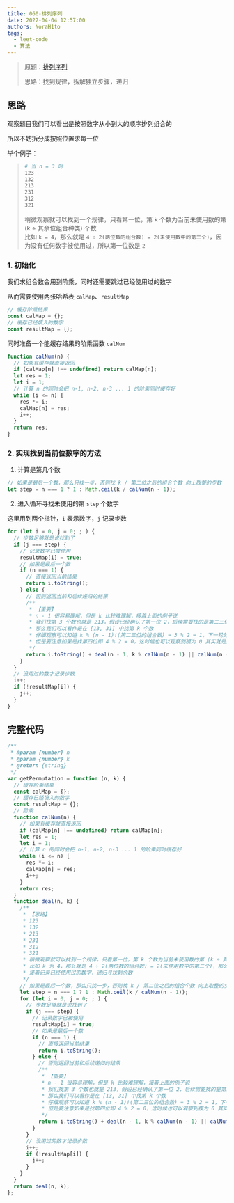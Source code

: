 ```yaml
---
title: 060-排列序列
date: 2022-04-04 12:57:00
authors: NoraH1to
tags:
  - leet-code
  - 算法
---
```


> 原题：[排列序列](https://leetcode-cn.com/problems/permutation-sequence/)
>
> 思路：找到规律，拆解独立步骤，递归

<!-- truncate -->

## 思路

观察题目我们可以看出是按照数字从小到大的顺序排列组合的

所以不妨拆分成按照位置求每一位

举个例子：

> ```bash
> # 当 n = 3 时
> 123
> 132
> 213
> 231
> 312
> 321
> ```
>
> 稍微观察就可以找到一个规律，只看第一位，第 k 个数为当前未使用数的第 (k ÷ 其余位组合种类) 个数  
> 比如 `k = 4`，那么就是 `4 ÷ 2(两位数的组合数) = 2(未使用数中的第二个)`，因为没有任何数字被使用过，所以第一位数是 `2`

### 1. 初始化

我们求组合数会用到阶乘，同时还需要跳过已经使用过的数字

从而需要使用两张哈希表 `calMap`、`resultMap`

```javascript
// 缓存阶乘结果
const calMap = {};
// 缓存已经填入的数字
const resultMap = {};
```

同时准备一个能缓存结果的阶乘函数 `calNum`

```javascript
function calNum(n) {
  // 如果有缓存就直接返回
  if (calMap[n] !== undefined) return calMap[n];
  let res = 1;
  let i = 1;
  // 计算 n 的同时会把 n-1, n-2, n-3 ... 1 的阶乘同时缓存好
  while (i <= n) {
    res *= i;
    calMap[n] = res;
    i++;
  }
  return res;
}
```

### 2. 实现找到当前位数字的方法

1. 计算是第几个数

```javascript
// 如果是最后一个数，那么只找一步，否则找 k / 第二位之后的组合个数 向上取整的步数
let step = n === 1 ? 1 : Math.ceil(k / calNum(n - 1));
```

2. 进入循环寻找未使用的第 `step` 个数字

这里用到两个指针，`i` 表示数字，`j` 记录步数

```javascript
for (let i = 0, j = 0; ; ) {
  // 步数足够就是说找到了
  if (j === step) {
    // 记录数字已被使用
    resultMap[i] = true;
    // 如果是最后一个数
    if (n === 1) {
      // 直接返回当前结果
      return i.toString();
    } else {
      // 否则返回当前和后续递归的结果
      /**
       * 【重要】
       * n - 1 很容易理解，但是 k 比较难理解，接着上面的例子说
       * 我们找第 3 个数也就是 213，假设已经确认了第一位 2，后续需要找的是第二三位的组合，所以 n - 1 = 2
       * 那么我们可以看作是在 [13, 31] 中找第 k 个数
       * 仔细观察可以知道 k % (n - 1)!(第二三位的组合数) = 3 % 2 = 1，下一轮的 k 就是 1
       * 但是要注意如果是找第四位即 4 % 2 = 0，这时候也可以观察到模为 0 其实就是找到组合中的最后一位，也就是 k = (n - 1)! = 2
       */
      return i.toString() + deal(n - 1, k % calNum(n - 1) || calNum(n - 1));
    }
  }
  // 没用过的数才记录步数
  i++;
  if (!resultMap[i]) {
    j++;
  }
}
```

## 完整代码

```javascript
/**
 * @param {number} n
 * @param {number} k
 * @return {string}
 */
var getPermutation = function (n, k) {
  // 缓存阶乘结果
  const calMap = {};
  // 缓存已经填入的数字
  const resultMap = {};
  // 阶乘
  function calNum(n) {
    // 如果有缓存就直接返回
    if (calMap[n] !== undefined) return calMap[n];
    let res = 1;
    let i = 1;
    // 计算 n 的同时会把 n-1, n-2, n-3 ... 1 的阶乘同时缓存好
    while (i <= n) {
      res *= i;
      calMap[n] = res;
      i++;
    }
    return res;
  }
  function deal(n, k) {
    /**
     * 【思路】
     * 123
     * 132
     * 213
     * 231
     * 312
     * 321
     * 稍微观察就可以找到一个规律，只看第一位，第 k 个数为当前未使用数的第 (k ÷ 其余位组合种类) 个数
     * 比如 k 为 4，那么就是 4 ÷ 2(两位数的组合数) = 2(未使用数中的第二个)，那么就是 2
     * 接着记录已经使用过的数字，递归寻找剩余数
     */
    // 如果是最后一个数，那么只找一步，否则找 k / 第二位之后的组合个数 向上取整的步数
    let step = n === 1 ? 1 : Math.ceil(k / calNum(n - 1));
    for (let i = 0, j = 0; ; ) {
      // 步数足够就是说找到了
      if (j === step) {
        // 记录数字已被使用
        resultMap[i] = true;
        // 如果是最后一个数
        if (n === 1) {
          // 直接返回当前结果
          return i.toString();
        } else {
          // 否则返回当前和后续递归的结果
          /**
           * 【重要】
           * n - 1 很容易理解，但是 k 比较难理解，接着上面的例子说
           * 我们找第 3 个数也就是 213，假设已经确认了第一位 2，后续需要找的是第二三位的组合，所以 n - 1 = 2
           * 那么我们可以看作是在 [13, 31] 中找第 k 个数
           * 仔细观察可以知道 k % (n - 1)!(第二三位的组合数) = 3 % 2 = 1，下一轮的 k 就是 1
           * 但是要注意如果是找第四位即 4 % 2 = 0，这时候也可以观察到模为 0 其实就是找到组合中的最后一位，也就是 k = (n - 1)! = 2
           */
          return i.toString() + deal(n - 1, k % calNum(n - 1) || calNum(n - 1));
        }
      }
      // 没用过的数才记录步数
      i++;
      if (!resultMap[i]) {
        j++;
      }
    }
  }
  return deal(n, k);
};
```
